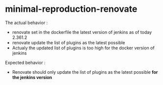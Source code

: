 # minimal-reproduction-renovate

The actual behavior :
 - renovate set in the dockerfile the latest version of jenkins as of today 2.361.2
 - renovate update the list of plugins as the latest possible
 - Actualy the updated list of plugins is too high for the docker version of jenkins

Expected behavior :
 - Renovate should only update the list of plugins as the latest possible **for the jenkins version**
